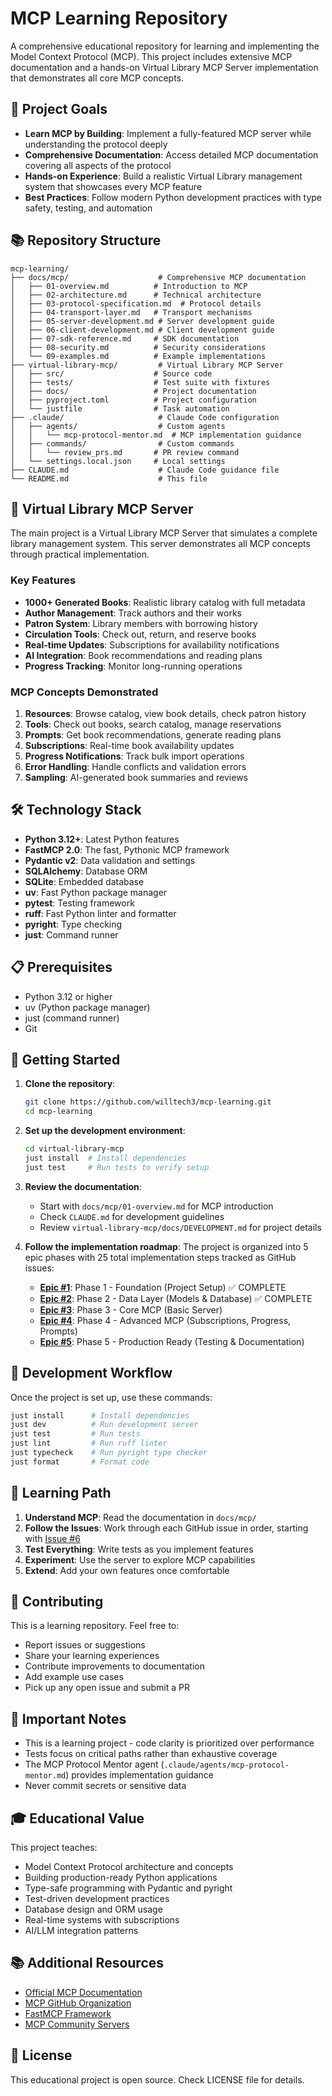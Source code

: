 # MCP Learning Repository

A comprehensive educational repository for learning and implementing the Model Context Protocol (MCP). This project includes extensive MCP documentation and a hands-on Virtual Library MCP Server implementation that demonstrates all core MCP concepts.

## 🎯 Project Goals

- **Learn MCP by Building**: Implement a fully-featured MCP server while understanding the protocol deeply
- **Comprehensive Documentation**: Access detailed MCP documentation covering all aspects of the protocol
- **Hands-on Experience**: Build a realistic Virtual Library management system that showcases every MCP feature
- **Best Practices**: Follow modern Python development practices with type safety, testing, and automation

## 📚 Repository Structure

```text
mcp-learning/
├── docs/mcp/                    # Comprehensive MCP documentation
│   ├── 01-overview.md          # Introduction to MCP
│   ├── 02-architecture.md      # Technical architecture
│   ├── 03-protocol-specification.md  # Protocol details
│   ├── 04-transport-layer.md   # Transport mechanisms
│   ├── 05-server-development.md # Server development guide
│   ├── 06-client-development.md # Client development guide
│   ├── 07-sdk-reference.md     # SDK documentation
│   ├── 08-security.md          # Security considerations
│   └── 09-examples.md          # Example implementations
├── virtual-library-mcp/         # Virtual Library MCP Server
│   ├── src/                    # Source code
│   ├── tests/                  # Test suite with fixtures
│   ├── docs/                   # Project documentation
│   ├── pyproject.toml          # Project configuration
│   └── justfile                # Task automation
├── .claude/                     # Claude Code configuration
│   ├── agents/                  # Custom agents
│   │   └── mcp-protocol-mentor.md  # MCP implementation guidance
│   ├── commands/                # Custom commands
│   │   └── review_prs.md       # PR review command
│   └── settings.local.json     # Local settings
├── CLAUDE.md                    # Claude Code guidance file
└── README.md                    # This file
```

## 🚀 Virtual Library MCP Server

The main project is a Virtual Library MCP Server that simulates a complete library management system. This server demonstrates all MCP concepts through practical implementation.

### Key Features

- **1000+ Generated Books**: Realistic library catalog with full metadata
- **Author Management**: Track authors and their works
- **Patron System**: Library members with borrowing history
- **Circulation Tools**: Check out, return, and reserve books
- **Real-time Updates**: Subscriptions for availability notifications
- **AI Integration**: Book recommendations and reading plans
- **Progress Tracking**: Monitor long-running operations

### MCP Concepts Demonstrated

1. **Resources**: Browse catalog, view book details, check patron history
2. **Tools**: Check out books, search catalog, manage reservations
3. **Prompts**: Get book recommendations, generate reading plans
4. **Subscriptions**: Real-time book availability updates
5. **Progress Notifications**: Track bulk import operations
6. **Error Handling**: Handle conflicts and validation errors
7. **Sampling**: AI-generated book summaries and reviews

## 🛠️ Technology Stack

- **Python 3.12+**: Latest Python features
- **FastMCP 2.0**: The fast, Pythonic MCP framework
- **Pydantic v2**: Data validation and settings
- **SQLAlchemy**: Database ORM
- **SQLite**: Embedded database
- **uv**: Fast Python package manager
- **pytest**: Testing framework
- **ruff**: Fast Python linter and formatter
- **pyright**: Type checking
- **just**: Command runner

## 📋 Prerequisites

- Python 3.12 or higher
- uv (Python package manager)
- just (command runner)
- Git

## 🚦 Getting Started

1. **Clone the repository**:

   ```bash
   git clone https://github.com/willtech3/mcp-learning.git
   cd mcp-learning
   ```

2. **Set up the development environment**:

   ```bash
   cd virtual-library-mcp
   just install  # Install dependencies
   just test     # Run tests to verify setup
   ```

3. **Review the documentation**:
   - Start with `docs/mcp/01-overview.md` for MCP introduction
   - Check `CLAUDE.md` for development guidelines
   - Review `virtual-library-mcp/docs/DEVELOPMENT.md` for project details

4. **Follow the implementation roadmap**:
   The project is organized into 5 epic phases with 25 total implementation steps tracked as GitHub issues:
   - **[Epic #1](https://github.com/willtech3/mcp-learning/issues/1)**: Phase 1 - Foundation (Project Setup) ✅ COMPLETE
   - **[Epic #2](https://github.com/willtech3/mcp-learning/issues/2)**: Phase 2 - Data Layer (Models & Database) ✅ COMPLETE
   - **[Epic #3](https://github.com/willtech3/mcp-learning/issues/3)**: Phase 3 - Core MCP (Basic Server)
   - **[Epic #4](https://github.com/willtech3/mcp-learning/issues/4)**: Phase 4 - Advanced MCP (Subscriptions, Progress, Prompts)
   - **[Epic #5](https://github.com/willtech3/mcp-learning/issues/5)**: Phase 5 - Production Ready (Testing & Documentation)

## 🧪 Development Workflow

Once the project is set up, use these commands:

```bash
just install      # Install dependencies
just dev          # Run development server
just test         # Run tests
just lint         # Run ruff linter
just typecheck    # Run pyright type checker
just format       # Format code
```

## 📖 Learning Path

1. **Understand MCP**: Read the documentation in `docs/mcp/`
2. **Follow the Issues**: Work through each GitHub issue in order, starting with [Issue #6](https://github.com/willtech3/mcp-learning/issues/6)
3. **Test Everything**: Write tests as you implement features
4. **Experiment**: Use the server to explore MCP capabilities
5. **Extend**: Add your own features once comfortable

## 🤝 Contributing

This is a learning repository. Feel free to:

- Report issues or suggestions
- Share your learning experiences
- Contribute improvements to documentation
- Add example use cases
- Pick up any open issue and submit a PR

## 📝 Important Notes

- This is a learning project - code clarity is prioritized over performance
- Tests focus on critical paths rather than exhaustive coverage
- The MCP Protocol Mentor agent (`.claude/agents/mcp-protocol-mentor.md`) provides implementation guidance
- Never commit secrets or sensitive data

## 🎓 Educational Value

This project teaches:

- Model Context Protocol architecture and concepts
- Building production-ready Python applications
- Type-safe programming with Pydantic and pyright
- Test-driven development practices
- Database design and ORM usage
- Real-time systems with subscriptions
- AI/LLM integration patterns

## 📚 Additional Resources

- [Official MCP Documentation](https://modelcontextprotocol.io)
- [MCP GitHub Organization](https://github.com/modelcontextprotocol)
- [FastMCP Framework](https://github.com/jlowin/fastmcp)
- [MCP Community Servers](https://github.com/modelcontextprotocol/servers)

## 📄 License

This educational project is open source. Check LICENSE file for details.
